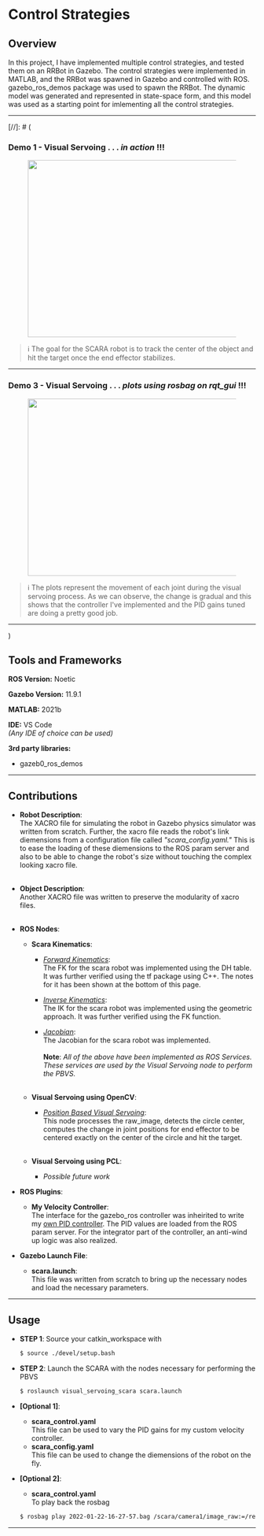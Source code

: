 # Control Strategies

## Overview
In this project, I have implemented multiple control strategies, and tested them on an RRBot in Gazebo. The control strategies were implemented in MATLAB, and the RRBot was spawned in Gazebo and controlled with ROS. gazebo_ros_demos package was used to spawn the RRBot. The dynamic model was generated and represented in state-space form, and this model was used as a starting point for imlementing all the control strategies.

---
[//]: # (
### Demo 1 - Visual Servoing . . . *in action* !!!
<figure>
    <img src="media/demo1_PBVS.gif" height="360" width="672">
</figure>

> :information_source: The goal for the SCARA robot is to track the center of the object and hit the target once the end effector stabilizes.

---
### Demo 3 - Visual Servoing . . . *plots using rosbag on rqt_gui* !!!  
<figure>
    <img src="media/demo3_plots.gif" height="360" width="672" />
</figure>

> :information_source: The plots represent the movement of each joint during the visual servoing process. As we can observe, the change is gradual and this shows that the controller I've implemented and the PID gains tuned are doing a pretty good job.


---
)

## Tools and Frameworks
**ROS Version:** Noetic

**Gazebo Version:** 11.9.1

**MATLAB:** 2021b

**IDE:** VS Code <br>
*(Any IDE of choice can be used)*

**3rd party libraries:**
- gazeb0_ros_demos


---
## Contributions
 
- **Robot Description**: <br>
The XACRO file for simulating the robot in Gazebo physics simulator was written from scratch. Further, the xacro file reads the robot's link diemensions from a configuration file called *"scara_config.yaml."* This is to ease the loading of these diemensions to the ROS param server and also to be able to change the robot's size without touching the complex looking xacro file. 
<br><br>

- **Object Description**: <br>
Another XACRO file was written to preserve the modularity of xacro files.
<br><br>

- **ROS Nodes**: <br>

    - **Scara Kinematics**: 
       - <u>*Forward Kinematics*</u>: <br>
        The FK for the scara robot was implemented using the DH table. It was further verified using the tf package using C++. The notes for it has been shown at the bottom of this page.
        
       - <u>*Inverse Kinematics*</u>: <br>
        The IK for the scara robot was implemented using the geometric approach. It was further verified using the FK function.
    	
       - <u>*Jacobian*</u>: <br>
        The Jacobian for the scara robot was implemented.
		<br> <br>
		**Note**: *All of the above have been implemented as ROS Services. These services are used by the Visual Servoing node to perform the PBVS.*
		<br><br>

    - **Visual Servoing using OpenCV**:  
       - <u>*Position Based Visual Servoing*</u>: <br>
        This node processes the raw_image, detects the circle center, computes the change in joint positions for end effector to be centered exactly on the center of the circle and hit the target.
        <br>
        
    - **Visual Servoing using PCL**:     
       - *Possible future work* <br>


- **ROS Plugins**: <br> 

    - **My Velocity Controller**:   
        The interface for the gazebo_ros controller was inheirited to write my <u>own PID controller</u>. The PID values are loaded from the ROS param server. For the integrator part of the controller, an anti-wind up logic was also realized.


- **Gazebo Launch File**: <br>

    - **scara.launch**:   
        This file was written from scratch to bring up the necessary nodes and load the necessary parameters.


---
## Usage

* **STEP 1**: Source your catkin_workspace with 
	
	```bash
	$ source ./devel/setup.bash
	```

* **STEP 2**: Launch the SCARA with the nodes necessary for performing the PBVS
	
	```bash
	$ roslaunch visual_servoing_scara scara.launch
	```

* **[Optional 1]**:

    - **scara_control.yaml** <br>
    This file can be used to vary the PID gains for my custom velocity controller.
    - **scara_config.yaml** <br>
    This file can be used to change the diemensions of the robot on the fly.

* **[Optional 2]**: 
    - **scara_control.yaml** <br>
    To play back the rosbag	
    
    ```bash
	$ rosbag play 2022-01-22-16-27-57.bag /scara/camera1/image_raw:=/rec_vid
	```

---
    
    